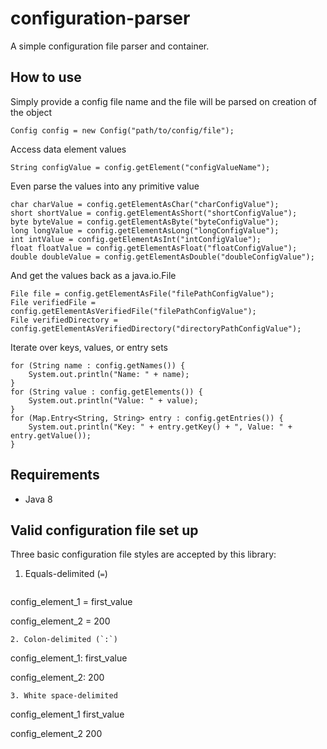 # configuration-parser

A simple configuration file parser and container. 

## How to use

Simply provide a config file name and the file will be parsed on creation of the object
```
Config config = new Config("path/to/config/file");
```

Access data element values
```
String configValue = config.getElement("configValueName");
```

Even parse the values into any primitive value
```
char charValue = config.getElementAsChar("charConfigValue");
short shortValue = config.getElementAsShort("shortConfigValue");
byte byteValue = config.getElementAsByte("byteConfigValue");
long longValue = config.getElementAsLong("longConfigValue");
int intValue = config.getElementAsInt("intConfigValue");
float floatValue = config.getElementAsFloat("floatConfigValue");
double doubleValue = config.getElementAsDouble("doubleConfigValue");
```

And get the values back as a java.io.File
```
File file = config.getElementAsFile("filePathConfigValue");
File verifiedFile = config.getElementAsVerifiedFile("filePathConfigValue");
File verifiedDirectory = config.getElementAsVerifiedDirectory("directoryPathConfigValue");
```

Iterate over keys, values, or entry sets
```
for (String name : config.getNames()) {
    System.out.println("Name: " + name);
}
for (String value : config.getElements()) {
    System.out.println("Value: " + value);
}
for (Map.Entry<String, String> entry : config.getEntries()) {
    System.out.println("Key: " + entry.getKey() + ", Value: " + entry.getValue());
}
```

## Requirements

* Java 8


## Valid configuration file set up

Three basic configuration file styles are accepted by this library:

1. Equals-delimited (`=`)
   ```
  config_element_1 = first_value

  config_element_2 = 200
  ```
2. Colon-delimited (`:`)
  ```
  config_element_1: first_value
  
  config_element_2: 200
  ```
3. White space-delimited
  ```
  config_element_1       first_value
  
  config_element_2       200
  ```
